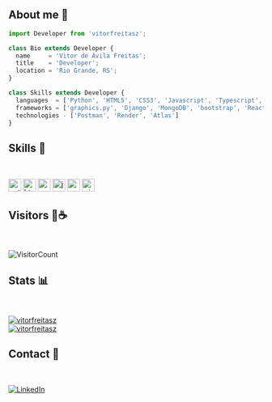## About me 🔗
```js
import Developer from 'vitorfreitasz';

class Bio extends Developer {
  name     = 'Vitor de Ávila Freitas';
  title    = 'Developer';
  location = 'Rio Grande, RS';
}

class Skills extends Developer {
  languages  = ['Python', 'HTML5', 'CSS3', 'Javascript', 'Typescript', 'SQL', 'PHP'];
  frameworks = ['graphics.py', 'Django', 'MongoDB', 'bootstrap', 'ReactJS', 'NodeJs', 'ExpressJs', 'Axios', 'TypeORM', MySQL];
  technologies - ['Postman', 'Render', 'Atlas']
}
``` 


##  Skills 🦾

<br>

<p>
  <img src="https://user-images.githubusercontent.com/59575502/127426759-a687aa90-d647-46c9-86f7-c8e948f8095e.png" alt="python" width="25" height="25" /> 
  <img src="https://user-images.githubusercontent.com/59575502/127426309-0b2bbd98-9756-4798-ad10-f60da4a4d5fb.png" alt="html5" width="25" height="25" />
  <img src="https://user-images.githubusercontent.com/59575502/127426315-abe01b56-a385-455d-9caf-40bc7022a3d3.png" alt="css3" width="25" height="25" />
  <img src="https://user-images.githubusercontent.com/59575502/127426312-4a7a6d79-4b40-4b06-8c94-824ea3e8410e.png" alt="javascript" width="25" height="25" />
  <img src="https://user-images.githubusercontent.com/59575502/127427980-4b5ba4cf-daee-474f-a500-872181ccc470.png" alt="vscode" width="25" height="25" />
  <img src="https://user-images.githubusercontent.com/59575502/127427981-bfaa39a1-bce1-4f63-85c4-f61f14f39f46.png" alt="windows" width="25" height="25" />
</p>


## Visitors 👋☕

<br>

![VisitorCount](https://profile-counter.glitch.me/{vitorfreitasz}/count.svg)


## Stats 📊

<br>

[![vitorfreitasz](https://github-readme-stats.vercel.app/api?username=vitorfreitasz&theme=chartreuse-dark)](https://github.com/anuraghazra/github-readme-stats)      
[![vitorfreitasz](https://github-readme-stats.vercel.app/api/top-langs/?username=vitorfreitasz&hide=html&layout=compact&theme=chartreuse-dark)](https://github.com/anuraghazra/github-readme-stats)


## Contact 💼

<br>

[![LinkedIn](https://img.shields.io/badge/linkedin-%230077B5.svg?&style=for-the-badge&logo=linkedin&logoColor=white)](https://www.linkedin.com/in/vitor-freitas-51a4b723b/)

<br>
